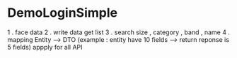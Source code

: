 # DemoLoginSimple
1 . face data
2 . write data get list 
3 . search size , category , band , name 
4 . mapping Entity --> DTO (example : entity have 10 fields --> return reponse is 5 fields) appply for all API 
